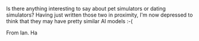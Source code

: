 Is there anything interesting to say about pet simulators or dating
simulators?  Having just written those two in proximity, I'm now
depressed to think that they may have pretty similar AI models :-(

From Ian. Ha
